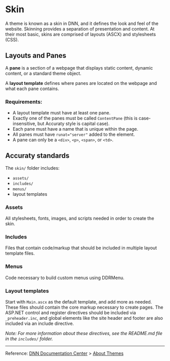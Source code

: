 # Skin

A theme is known as a skin in DNN, and it defines the look and feel of the website. Skinning provides a separation of presentation and content. At their most basic, skins are comprised of layouts (ASCX) and stylesheets (CSS). 

## Layouts and Panes

A **pane** is a section of a webpage that displays static content, dynamic content, or a standard theme object.

A **layout template** defines where panes are located on the webpage and what each pane contains.

### Requirements:

* A layout template must have at least one pane.
* Exactly one of the panes must be called `ContentPane` (this is case-insensitive, but Accuraty style is capital case).
* Each pane must have a name that is unique within the page.
* All panes must have `runat="server"` added to the element.
* A pane can only be a `<div>`, `<p>`, `<span>`, or `<td>`. 

## Accuraty standards

The `skin/` folder includes:

* `assets/`
* `includes/`
* `menus/`
* layout templates

### Assets

All stylesheets, fonts, images, and scripts needed in order to create the skin.

### Includes

Files that contain code/markup that should be included in multiple layout template files.

### Menus

Code necessary to build custom menus using DDRMenu.

### Layout templates

Start with `Main.ascx` as the default template, and add more as needed. These files should contain the core markup necessary to create pages. The ASP.NET control and register directives should be included via `_preheader.inc`, and global elements like the site header and footer are also included via an include directive.

*Note: For more information about these directives, see the README.md file in the `includes/` folder.*

---

Reference: [DNN Documentation Center](http://www.dnnsoftware.com/docs) > [About Themes](http://www.dnnsoftware.com/docs/designers/about-themes.html)
